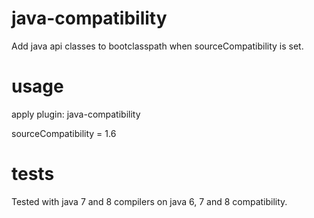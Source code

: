 # java-compatibility
Add java api classes to bootclasspath when sourceCompatibility is set.

# usage

apply plugin: java-compatibility

sourceCompatibility = 1.6

# tests

Tested with java 7 and 8 compilers on java 6, 7 and 8 compatibility.
